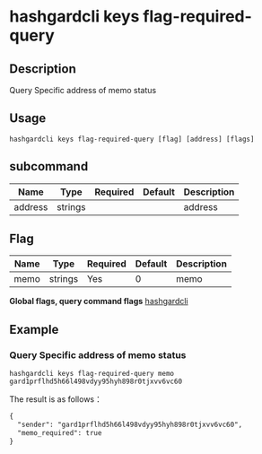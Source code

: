 # hashgardcli keys flag-required-query

## Description
Query Specific address of memo status

## Usage

```shell
hashgardcli keys flag-required-query [flag] [address] [flags]
```


## subcommand

| Name          | Type| Required  | Default| Description                               |
| --------------- | --------- | -------------------------- | ----------------------- | -------------------------- |
| address  | strings|   |   | address  |

## Flag

| Name          | Type| Required  | Default| Description                               |
| --------------- | --------- | -------------------------- | ----------------------- | -------------------------- |
| memo       | strings | Yes | 0 | memo           |


**Global flags, query command flags** [hashgardcli](../README.md)

## Example

### Query Specific address of memo status 

```shell
hashgardcli keys flag-required-query memo gard1prflhd5h66l498vdyy95hyh898r0tjxvv6vc60
```

The result is as follows：

```txt
{
  "sender": "gard1prflhd5h66l498vdyy95hyh898r0tjxvv6vc60",
  "memo_required": true
}
```
